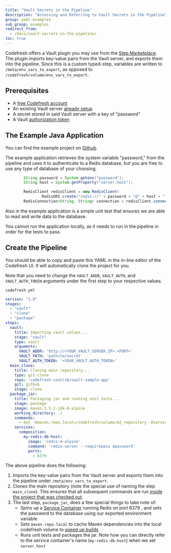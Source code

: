```yaml
---
title: "Vault Secrets in the Pipeline"
description: "Accessing and Referring to Vault Secrets in the Pipeline"
group: yaml-examples
sub_group: examples
redirect_from:
  - /docs/vault-secrets-in-the-pipeline/
toc: true
---
```


Codefresh offers a Vault plugin you may use from the [Step Marketplace](https://codefresh.io/steps/step/vault).  The plugin imports key-value pairs from the Vault server, and exports them into the pipeline.  Since this is a custom typed-step, variables are written to `/meta/env_vars_to_export`, as opposed to `/codefresh/volume/env_vars_to_export`.

## Prerequisites

- A [free Codefresh account](https://codefresh.io/docs/docs/getting-started/create-a-codefresh-account/)
- An existing Vault server [already setup](https://learn.hashicorp.com/vault/getting-started/install)
- A secret stored in said Vault server with a key of "password"
- A Vault [authorization token](https://learn.hashicorp.com/vault/getting-started/authentication#tokens)

## The Example Java Application

You can find the example project on [Github](https://github.com/codefresh-contrib/vault-sample-app).

The example application retrieves the system variable "password," from the pipeline and uses it to authenticate to a Redis database, but you are free to use any type of database of your choosing.

```java
        String password = System.getenv("password");
        String host = System.getProperty("server.host");

        RedisClient redisClient = new RedisClient(
                RedisURI.create("redis://" + password + "@" + host + ":6379"));
        RedisConnection<String, String> connection = redisClient.connect();
```

Also in the example application is a simple unit test that ensures we are able to read and write data to the database.

You cannot run the application locally, as it needs to run in the pipeline in order for the tests to pass.

## Create the Pipeline

You should be able to copy and paste this YAML in the in-line editor of the Codefresh UI.  It will automatically clone the project for you.

Note that you need to change the `VAULT_ADDR`, `VAULT_AUTH`, and `VAULT_AUTH_TOKEN` arguments under the first step to your respective values.

`codefresh.yml`
```yaml
version: "1.0"
stages:
  - "vault"
  - "clone"
  - "package"
steps:
  vault:
    title: Importing vault values...
    stage: "vault"
    type: vault
    arguments:
      VAULT_ADDR: 'http://<YOUR_VAULT_SERVER_IP>:<PORT>'
      VAULT_PATH: 'path/to/secret'
      VAULT_AUTH_TOKEN: '<YOUR_VAULT_AUTH_TOKEN>'
  main_clone:
    title: Cloning main repository...
    type: git-clone
    repo: 'codefresh-contrib/vault-sample-app'
    git: github
    stage: clone
  package_jar:
    title: Packaging jar and running unit tests...
    stage: package
    image: maven:3.5.2-jdk-8-alpine
    working_directory: ./
    commands:
      - mvn -Dmaven.repo.local=/codefresh/volume/m2_repository -Dserver.host=my-redis-db-host clean package
    services:
      composition:
        my-redis-db-host:
          image: 'redis:4-alpine'
          command: 'redis-server --requirepass $password'
          ports:
            - 6379
```

The above pipeline does the following:

1. Imports the key-value pairs from the Vault server and exports them into the pipeline under `/meta/env_vars_to_export`.
2. Clones the main repository (note the special use of naming the step `main_clone`).  This ensures that all subsequent commands are run [inside the project that was checked out]({{site.baseurl}}/docs/codefresh-yaml/steps/git-clone/#basic-clone-step-project-based-pipeline).
3. The last step, `package_jar`, does a few special things to take note of:
   - Spins up a [Service Container]({{site.baseurl}}/docs/codefresh-yaml/service-containers/) running Redis on port 6379 , and sets the password to the database using our exported environment variable
   - Sets `maven.repo.local` to cache Maven dependencies into the local codefresh volume to [speed up builds]({{site.baseurl}}/docs/learn-by-example/java/spring-boot-2/#caching-the-maven-dependencies)
   - Runs unit tests and packages the jar.  Note how you can directly refer to the service container's name (`my-redis-db-host`) when we set `server.host`
  
